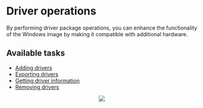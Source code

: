 # Driver operations

By performing driver package operations, you can enhance the functionality of the Windows image by making it compatible with additional hardware.

## Available tasks

- [Adding drivers](../add_driver)
- [Exporting drivers](../export_driver)
- [Getting driver information](../../info/drv_info)
- [Removing drivers](../remove_driver)

<p align="center">
	<img src="../../../res/img_tasks/drivers/drivers.png" />
</p>